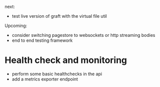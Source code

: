 next:
- test live version of graft with the virtual file util

Upcoming:
- consider switching pagestore to websockets or http streaming bodies
- end to end testing framework

# Health check and monitoring

- perform some basic healthchecks in the api
- add a metrics exporter endpoint
